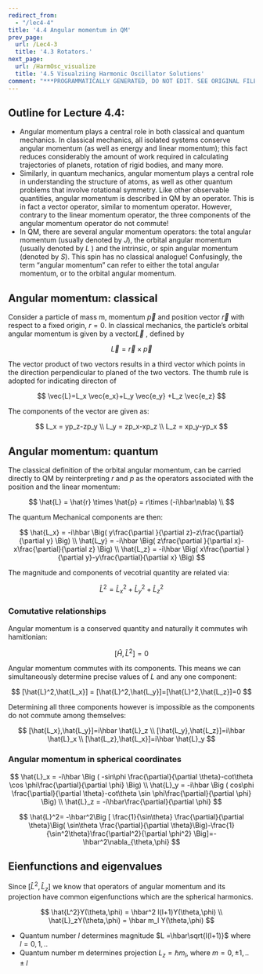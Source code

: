```yaml
---
redirect_from:
  - "/lec4-4"
title: '4.4 Angular momentum in QM'
prev_page:
  url: /Lec4-3
  title: '4.3 Rotators.'
next_page:
  url: /HarmOsc_visualize
  title: '4.5 Visualziing Harmonic Oscillator Solutions'
comment: "***PROGRAMMATICALLY GENERATED, DO NOT EDIT. SEE ORIGINAL FILES IN /content***"
---
```

## Outline for Lecture 4.4:  

- Angular momentum plays a central role in both classical and quantum mechanics. In classical mechanics, all isolated systems conserve angular momentum (as well as energy and linear momentum); this fact reduces considerably the amount of work required in calculating trajectories of planets, rotation of rigid bodies, and many more. 
- Similarly, in quantum mechanics, angular momentum plays a central role in understanding the structure of atoms, as well as other quantum problems that involve rotational symmetry. Like other observable quantities, angular momentum is described in QM by an operator. This is in fact a vector operator, similar to momentum operator. However, contrary to the linear momentum operator, the three components of the angular momentum operator do not commute!
- In QM, there are several angular momentum operators: the total angular momentum (usually denoted by $J$), the orbital angular momentum (usually denoted by $L$ ) and the intrinsic, or spin angular momentum (denoted by $S$). This spin has no classical analogue! Confusingly, the term “angular momentum” can refer to either the total angular momentum, or to the orbital angular momentum.



## Angular momentum: classical

Consider a particle of mass m, momentum $\vec{p}$ and position vector $\vec{r}$ with respect to a fixed origin, $r = 0$. In classical mechanics, the particle’s orbital angular momentum is given by a vector$\vec{L}$ , defined by


$$
\vec{L} = \vec{r}  \times \vec{p}
$$


The vector product of two vectors results in a third vector which points in the direction perpendicular to planed of the two vectors. The thumb rule is adopted for indicating directon of 



$$
\vec{L}=L_x \vec{e_x}+L_y \vec{e_y} +L_z \vec{e_z} 
$$

 The components of the vector are given as:


$$
L_x = yp_z-zp_y \\
L_y = zp_x-xp_z \\
L_z = xp_y-yp_x
$$


## Angular momentum: quantum



The classical definition of the orbital angular momentum,  can be carried directly to QM by reinterpreting $r$ and $p$ as the operators associated with the position and the linear momentum:


$$
\hat{L} = \hat{r}  \times \hat{p} = r\times (-i\hbar\nabla) \\
$$

The quantum Mechanical components are then:


$$
\hat{L_x} = -i\hbar \Big( y\frac{\partial }{\partial z}-z\frac{\partial}{\partial y} \Big) \\
\hat{L_y} = -i\hbar \Big( z\frac{\partial }{\partial x}-x\frac{\partial}{\partial z} \Big) \\
\hat{L_z} = -i\hbar \Big( x\frac{\partial }{\partial y}-y\frac{\partial}{\partial x} \Big)
$$

The magnitude and components of vecotrial quantity are related via: 

$$
\hat{L}^2 = \hat{L}^2_x+\hat{L}^2_y+\hat{L}^2_z
$$



### Comutative relationships 

Angular momentum is a conserved quantity and naturally it commutes wih hamitlonian:


$$
[\hat{H},\hat{L}^2]=0
$$


Angular momentum commutes with its components. This means we can simultaneously determine precise values of $L$ and any one component:


$$
[\hat{L}^2,\hat{L_x}] = [\hat{L}^2,\hat{L_y}]=[\hat{L}^2,\hat{L_z}]=0
$$



Determining all three components however is impossible as the components do not commute among themselves:


$$
[\hat{L_x},\hat{L_y}]=i\hbar \hat{L}_z
\\ 
[\hat{L_y},\hat{L_z}]=i\hbar \hat{L}_x 
\\ 
[\hat{L_z},\hat{L_x}]=i\hbar \hat{L}_y
$$



### Angular momentum in spherical coordinates


$$
\hat{L}_x = -i\hbar \Big (  -sin\phi \frac{\partial}{\partial \theta}-cot\theta \cos \phi\frac{\partial}{\partial \phi}     \Big) \\
\hat{L}_y = -i\hbar \Big (  cos\phi \frac{\partial}{\partial \theta}-cot\theta \sin \phi\frac{\partial}{\partial \phi}     \Big) \\
\hat{L}_z = -i\hbar\frac{\partial}{\partial \phi}
$$

$$
\hat{L}^2= -\hbar^2\Big [  \frac{1}{\sin\theta} \frac{\partial}{\partial \theta}\Big( \sin\theta \frac{\partial}{\partial \theta}\Big)-\frac{1}{\sin^2\theta}\frac{\partial^2}{\partial \phi^2}     \Big]=-\hbar^2\nabla_{\theta,\phi}
$$




## Eienfunctions and eigenvalues 

Since $[\hat{L}^2,\hat{L}_z]$ we know that operators of angular momentum and its projection have common eigenfunctions which are the spherical harmonics. 


$$
\hat{L^2}Y(\theta,\phi) = \hbar^2 l(l+1)Y(\theta,\phi) \\
\hat{L}_zY(\theta,\phi) = \hbar m_l Y(\theta,\phi)
$$



- Quantum number $l$ determines magnitude  $L =\hbar\sqrt{l(l+1)}$ where $l=0,1,..$
- Quantum number m determines projection  $L_z=\hbar m_l$, where $m=0,\pm1,..\pm l$


